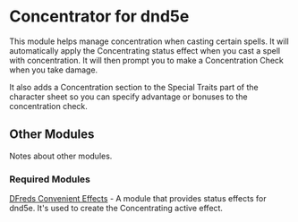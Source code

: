 # Concentrator for dnd5e

This module helps manage concentration when casting certain spells. It will automatically apply the Concentrating status effect when you cast a spell with concentration. It will then prompt you to make a Concentration Check when you take damage.

It also adds a Concentration section to the Special Traits part of the character sheet so you can specify advantage or bonuses to the concentration check.

## Other Modules

Notes about other modules.

### Required Modules

[DFreds Convenient Effects](https://foundryvtt.com/packages/dfreds-convenient-effects) - A module that provides status effects for dnd5e. It's used to create the Concentrating active effect.
